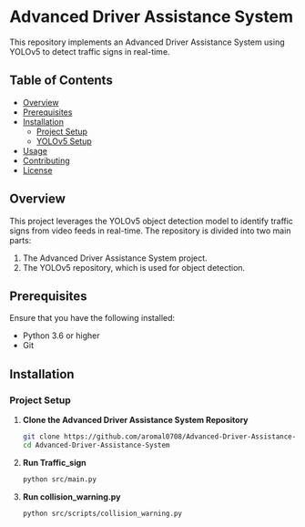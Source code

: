 # Advanced Driver Assistance System

This repository implements an Advanced Driver Assistance System using YOLOv5 to detect traffic signs in real-time.

## Table of Contents

- [Overview](#overview)
- [Prerequisites](#prerequisites)
- [Installation](#installation)
  - [Project Setup](#project-setup)
  - [YOLOv5 Setup](#yolov5-setup)
- [Usage](#usage)
- [Contributing](#contributing)
- [License](#license)

## Overview

This project leverages the YOLOv5 object detection model to identify traffic signs from video feeds in real-time. The repository is divided into two main parts:
1. The Advanced Driver Assistance System project.
2. The YOLOv5 repository, which is used for object detection.

## Prerequisites

Ensure that you have the following installed:
- Python 3.6 or higher
- Git

## Installation

### Project Setup

1. **Clone the Advanced Driver Assistance System Repository**

   ```bash
   git clone https://github.com/aromal0708/Advanced-Driver-Assistance-System.git
   cd Advanced-Driver-Assistance-System

2. **Run Traffic_sign**

    ```bash
    python src/main.py

2. **Run collision_warning.py**

    ```bash
    python src/scripts/collision_warning.py
